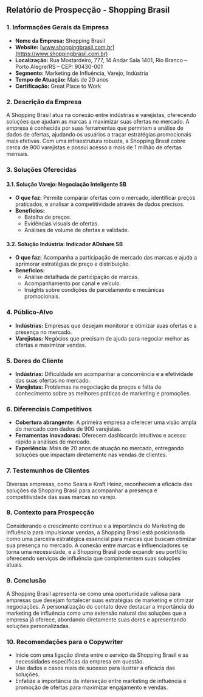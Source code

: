 ## Relatório de Prospecção - Shopping Brasil

### 1. **Informações Gerais da Empresa**
- **Nome da Empresa:** Shopping Brasil
- **Website:** [www.shoppingbrasil.com.br](https://www.shoppingbrasil.com.br)
- **Localização:** Rua Mostardeiro, 777, 14 Andar Sala 1401, Rio Branco – Porto Alegre/RS – CEP: 90430-001
- **Segmento:** Marketing de Influência, Varejo, Indústria
- **Tempo de Atuação:** Mais de 20 anos
- **Certificação:** Great Place to Work

### 2. **Descrição da Empresa**
A Shopping Brasil atua na conexão entre indústrias e varejistas, oferecendo soluções que ajudam as marcas a maximizar suas ofertas no mercado. A empresa é conhecida por suas ferramentas que permitem a análise de dados de ofertas, ajudando os usuários a traçar estratégias promocionais mais efetivas. Com uma infraestrutura robusta, a Shopping Brasil cobre cerca de 900 varejistas e possui acesso a mais de 1 milhão de ofertas mensais.

### 3. **Soluções Oferecidas**
#### 3.1. **Solução Varejo: Negociação Inteligente SB**
- **O que faz:** Permite comparar ofertas com o mercado, identificar preços praticados, e analisar a competitividade através de dados precisos.
- **Benefícios:**
  - Batalha de preços.
  - Evidências visuais de ofertas.
  - Análises de volume de ofertas e validade.
  
#### 3.2. **Solução Indústria: Indicador ADshare SB**
- **O que faz:** Acompanha a participação de mercado das marcas e ajuda a aprimorar estratégias de preço e distribuição.
- **Benefícios:**
  - Análise detalhada de participação de marcas.
  - Acompanhamento por canal e veículo.
  - Insights sobre condições de parcelamento e mecânicas promocionais.

### 4. **Público-Alvo**
- **Indústrias:** Empresas que desejam monitorar e otimizar suas ofertas e a presença no mercado.
- **Varejistas:** Negócios que precisam de ajuda para negociar melhor as ofertas e maximizar vendas.

### 5. **Dores do Cliente**
- **Indústrias:** Dificuldade em acompanhar a concorrência e a efetividade das suas ofertas no mercado.
- **Varejistas:** Problemas na negociação de preços e falta de conhecimento sobre as melhores práticas de marketing e promoções.

### 6. **Diferenciais Competitivos**
- **Cobertura abrangente:** A primeira empresa a oferecer uma visão ampla do mercado com dados de 900 varejistas.
- **Ferramentas inovadoras:** Oferecem dashboards intuitivos e acesso rápido a análises de mercado.
- **Experiência:** Mais de 20 anos de atuação no mercado, entregando soluções que impactam diretamente nas vendas de clientes.

### 7. **Testemunhos de Clientes**
Diversas empresas, como Seara e Kraft Heinz, reconhecem a eficácia das soluções da Shopping Brasil para acompanhar a presença e competitividade das suas marcas no varejo.

### 8. **Contexto para Prospecção**
Considerando o crescimento contínuo e a importância do Marketing de Influência para impulsionar vendas, a Shopping Brasil está posicionada como uma parceira estratégica essencial para marcas que buscam otimizar sua presença no mercado. A conexão entre marcas e influenciadores se torna uma necessidade, e a Shopping Brasil pode expandir seu portfólio oferecendo serviços de influência que complementem suas soluções atuais.

### 9. **Conclusão**
A Shopping Brasil apresenta-se como uma oportunidade valiosa para empresas que desejam fortalecer suas estratégias de marketing e otimizar negociações. A personalização do contato deve destacar a importância do marketing de influência como uma extensão natural das soluções que a empresa já oferece, abordando diretamente suas dores e apresentando soluções personalizadas. 

### 10. **Recomendações para o Copywriter**
- Inicie com uma ligação direta entre o serviço da Shopping Brasil e as necessidades específicas da empresa em questão.
- Use dados e casos reais de sucesso para ilustrar a eficácia das soluções.
- Enfatize a importância da interseção entre marketing de influência e promoção de ofertas para maximizar engajamento e vendas.